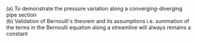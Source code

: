 (a) To demonstrate the pressure variation along a converging-diverging pipe section<br>
(b)	Validation of Bernoulli's theorem and its assumptions i.e. summation of the terms in the Bernoulli equation along a streamline will always remains a constant
